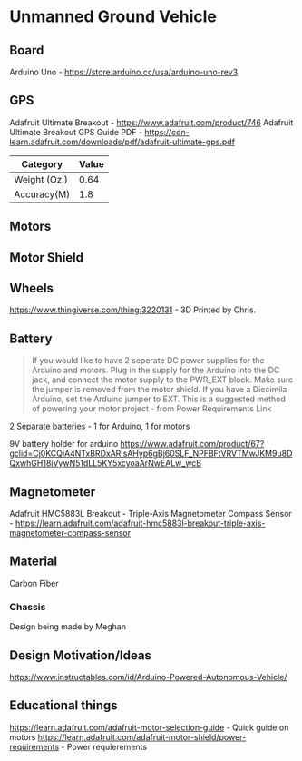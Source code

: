 # Unmanned Ground Vehicle

## Board
Arduino Uno - https://store.arduino.cc/usa/arduino-uno-rev3
## GPS
Adafruit Ultimate Breakout - https://www.adafruit.com/product/746
Adafruit Ultimate Breakout GPS Guide PDF - https://cdn-learn.adafruit.com/downloads/pdf/adafruit-ultimate-gps.pdf

| Category      |  Value |
|---------------|--------|
|  Weight (Oz.) |  0.64  |
|  Accuracy(M)  |   1.8  |

## Motors
## Motor Shield
## Wheels
https://www.thingiverse.com/thing:3220131 - 3D Printed by Chris.
## Battery
> If you would like to have 2 seperate DC power supplies for the Arduino and motors. Plug in the supply for the Arduino into the DC jack, and connect the motor supply to the PWR_EXT block. Make sure the jumper is removed from the motor shield.
If you have a Diecimila Arduino, set the Arduino jumper to EXT. This is a suggested method of powering your motor project - from Power Requirements Link

2 Separate batteries - 1 for Arduino, 1 for motors

9V battery holder for arduino
https://www.adafruit.com/product/67?gclid=Cj0KCQiA4NTxBRDxARIsAHyp6gBj60SLF_NPFBFtVRVTMwJKM9u8DQxwhGH18iVywN51dLL5KY5xcyoaArNwEALw_wcB


## Magnetometer
Adafruit HMC5883L Breakout - Triple-Axis Magnetometer Compass Sensor - https://learn.adafruit.com/adafruit-hmc5883l-breakout-triple-axis-magnetometer-compass-sensor
## Material
Carbon Fiber
### Chassis
Design being made by Meghan
## Design Motivation/Ideas
https://www.instructables.com/id/Arduino-Powered-Autonomous-Vehicle/
## Educational things
https://learn.adafruit.com/adafruit-motor-selection-guide - Quick guide on motors
https://learn.adafruit.com/adafruit-motor-shield/power-requirements - Power requierements
